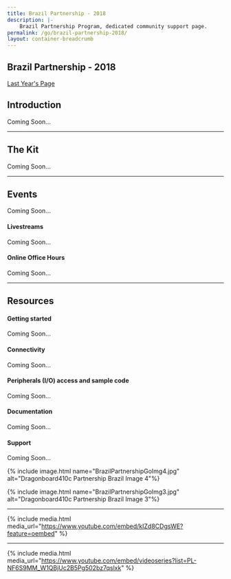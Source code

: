 ```yaml
---
title: Brazil Partnership - 2018
description: |-
    Brazil Partnership Program, dedicated community support page.
permalink: /go/brazil-partnership-2018/
layout: container-breadcrumb
---
```

## Brazil Partnership - 2018

<div class="center-block" markdown="1">
<a href="https://www.96boards.org/go/db410c-partnership-brazil/" class="btn btn-primary">Last Year's Page</a>
</div>

<div class="col-md-9" markdown="1">

## Introduction

Coming Soon...

***

## The Kit

Coming Soon...

***

## Events

Coming Soon...

#### Livestreams

Coming Soon...

#### Online Office Hours

Coming Soon...

***

## Resources

#### Getting started

Coming Soon...

#### Connectivity

Coming Soon...

#### Peripherals (I/O) access and sample code

Coming Soon...

#### Documentation

Coming Soon...

#### Support

Coming Soon...


{% include image.html name="BrazilPartnershipGoImg4.jpg" alt="Dragonboard410c Partnership Brazil Image 4"%}

</div>

<div class="col-md-3" markdown="1">
{% include image.html name="BrazilPartnershipGoImg3.jpg" alt="Dragonboard410c Partnership Brazil Image 3"%}

***

{% include media.html media_url="https://www.youtube.com/embed/kIZd8CDgsWE?feature=oembed" %}

***

{% include media.html media_url="https://www.youtube.com/embed/videoseries?list=PL-NF6S9MM_W1QBjUc2B5Pg502bz7qslxk" %}

</div>
